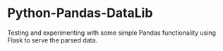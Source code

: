 # Python-Pandas-DataLib
Testing and experimenting with some simple Pandas functionality using Flask to serve the parsed data.
